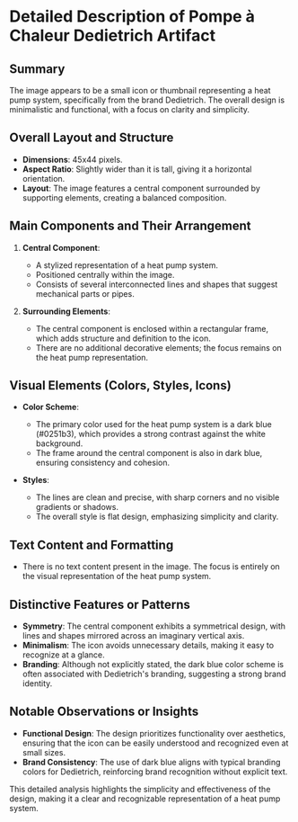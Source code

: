 # Detailed Description of Pompe à Chaleur Dedietrich Artifact

## Summary
The image appears to be a small icon or thumbnail representing a heat pump system, specifically from the brand Dedietrich. The overall design is minimalistic and functional, with a focus on clarity and simplicity.

## Overall Layout and Structure
- **Dimensions**: 45x44 pixels.
- **Aspect Ratio**: Slightly wider than it is tall, giving it a horizontal orientation.
- **Layout**: The image features a central component surrounded by supporting elements, creating a balanced composition.

## Main Components and Their Arrangement

1. **Central Component**:
   - A stylized representation of a heat pump system.
   - Positioned centrally within the image.
   - Consists of several interconnected lines and shapes that suggest mechanical parts or pipes.

2. **Surrounding Elements**:
   - The central component is enclosed within a rectangular frame, which adds structure and definition to the icon.
   - There are no additional decorative elements; the focus remains on the heat pump representation.

## Visual Elements (Colors, Styles, Icons)

- **Color Scheme**:
  - The primary color used for the heat pump system is a dark blue (#0251b3), which provides a strong contrast against the white background.
  - The frame around the central component is also in dark blue, ensuring consistency and cohesion.

- **Styles**:
  - The lines are clean and precise, with sharp corners and no visible gradients or shadows.
  - The overall style is flat design, emphasizing simplicity and clarity.

## Text Content and Formatting
- There is no text content present in the image. The focus is entirely on the visual representation of the heat pump system.

## Distinctive Features or Patterns

- **Symmetry**: The central component exhibits a symmetrical design, with lines and shapes mirrored across an imaginary vertical axis.
- **Minimalism**: The icon avoids unnecessary details, making it easy to recognize at a glance.
- **Branding**: Although not explicitly stated, the dark blue color scheme is often associated with Dedietrich's branding, suggesting a strong brand identity.

## Notable Observations or Insights

- **Functional Design**: The design prioritizes functionality over aesthetics, ensuring that the icon can be easily understood and recognized even at small sizes.
- **Brand Consistency**: The use of dark blue aligns with typical branding colors for Dedietrich, reinforcing brand recognition without explicit text.

This detailed analysis highlights the simplicity and effectiveness of the design, making it a clear and recognizable representation of a heat pump system.